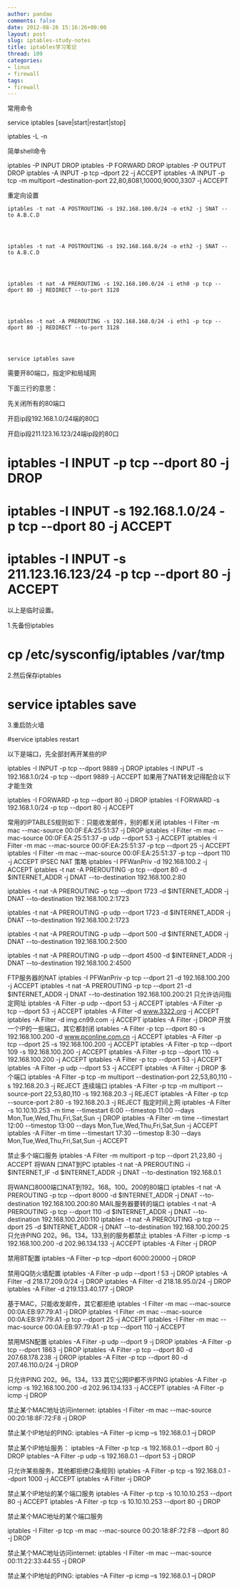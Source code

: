 ```yaml
---
author: pandao
comments: false
date: 2012-08-26 15:16:26+00:00
layout: post
slug: iptables-study-notes
title: iptables学习笔记
thread: 109
categories:
- linux
- firewall
tags:
- firewall
---
```


常用命令

service iptables [save|start|restart|stop]

iptables -L -n

简单shell命令

iptables -P INPUT DROP
iptables -P FORWARD DROP
iptables -P OUTPUT DROP
iptables -A INPUT -p tcp –dport 22 -j ACCEPT
iptables -A INPUT -p tcp -m multiport –destination-port 22,80,8081,10000,9000,3307 -j ACCEPT

重定向设置




    
    iptables -t nat -A POSTROUTING -s 192.168.100.0/24 -o eth2 -j SNAT --to A.B.C.D



    
    iptables -t nat -A POSTROUTING -s 192.168.168.0/24 -o eth2 -j SNAT --to A.B.C.D



    
    iptables -t nat -A PREROUTING -s 192.168.100.0/24 -i eth0 -p tcp --dport 80 -j REDIRECT --to-port 3128



    
    iptables -t nat -A PREROUTING -s 192.168.168.0/24 -i eth1 -p tcp --dport 80 -j REDIRECT --to-port 3128



    
    service iptables save







需要开80端口，指定IP和局域网

下面三行的意思：

先关闭所有的80端口

开启ip段192.168.1.0/24端的80口

开启ip段211.123.16.123/24端ip段的80口

# iptables -I INPUT -p tcp --dport 80 -j DROP 
# iptables -I INPUT -s 192.168.1.0/24 -p tcp --dport 80 -j ACCEPT
# iptables -I INPUT -s 211.123.16.123/24 -p tcp --dport 80 -j ACCEPT

以上是临时设置。

1.先备份iptables

# cp /etc/sysconfig/iptables /var/tmp

2.然后保存iptables

# service iptables save

3.重启防火墙

#service iptables restart

以下是端口，先全部封再开某些的IP

iptables -I INPUT -p tcp --dport 9889 -j DROP 
iptables -I INPUT -s 192.168.1.0/24 -p tcp --dport 9889 -j ACCEPT
如果用了NAT转发记得配合以下才能生效

iptables -I FORWARD -p tcp --dport 80 -j DROP 
iptables -I FORWARD -s 192.168.1.0/24 -p tcp --dport 80 -j ACCEPT

 

 


常用的IPTABLES规则如下：只能收发邮件，别的都关闭
iptables -I Filter -m mac --mac-source 00:0F:EA:25:51:37 -j DROP
iptables -I Filter -m mac --mac-source 00:0F:EA:25:51:37 -p udp --dport 53 -j ACCEPT
iptables -I Filter -m mac --mac-source 00:0F:EA:25:51:37 -p tcp --dport 25 -j ACCEPT
iptables -I Filter -m mac --mac-source 00:0F:EA:25:51:37 -p tcp --dport 110 -j ACCEPT
IPSEC NAT 策略
iptables -I PFWanPriv -d 192.168.100.2 -j ACCEPT
iptables -t nat -A PREROUTING -p tcp --dport 80 -d $INTERNET_ADDR -j DNAT --to-destination 192.168.100.2:80

iptables -t nat -A PREROUTING -p tcp --dport 1723 -d $INTERNET_ADDR -j DNAT --to-destination 192.168.100.2:1723

iptables -t nat -A PREROUTING -p udp --dport 1723 -d $INTERNET_ADDR -j DNAT --to-destination 192.168.100.2:1723

iptables -t nat -A PREROUTING -p udp --dport 500 -d $INTERNET_ADDR -j DNAT --to-destination 192.168.100.2:500

iptables -t nat -A PREROUTING -p udp --dport 4500 -d $INTERNET_ADDR -j DNAT --to-destination 192.168.100.2:4500


FTP服务器的NAT
iptables -I PFWanPriv -p tcp --dport 21 -d 192.168.100.200 -j ACCEPT
iptables -t nat -A PREROUTING -p tcp --dport 21 -d $INTERNET_ADDR -j DNAT --to-destination 192.168.100.200:21
只允许访问指定网址
iptables -A Filter -p udp --dport 53 -j ACCEPT
iptables -A Filter -p tcp --dport 53 -j ACCEPT
iptables -A Filter -d www.3322.org -j ACCEPT
iptables -A Filter -d img.cn99.com -j ACCEPT
iptables -A Filter -j DROP
开放一个IP的一些端口，其它都封闭
iptables -A Filter -p tcp --dport 80 -s 192.168.100.200 -d www.pconline.com.cn -j ACCEPT
iptables -A Filter -p tcp --dport 25 -s 192.168.100.200 -j ACCEPT
iptables -A Filter -p tcp --dport 109 -s 192.168.100.200 -j ACCEPT
iptables -A Filter -p tcp --dport 110 -s 192.168.100.200 -j ACCEPT
iptables -A Filter -p tcp --dport 53 -j ACCEPT
iptables -A Filter -p udp --dport 53 -j ACCEPT
iptables -A Filter -j DROP
多个端口
iptables -A Filter -p tcp -m multiport --destination-port 22,53,80,110 -s 192.168.20.3 -j REJECT
连续端口
iptables -A Filter -p tcp -m multiport --source-port 22,53,80,110 -s 192.168.20.3 -j REJECT iptables -A Filter -p tcp --source-port 2:80 -s 192.168.20.3 -j REJECT
指定时间上网
iptables -A Filter -s 10.10.10.253 -m time --timestart 6:00 --timestop 11:00 --days Mon,Tue,Wed,Thu,Fri,Sat,Sun -j DROP
iptables -A Filter -m time --timestart 12:00 --timestop 13:00 --days Mon,Tue,Wed,Thu,Fri,Sat,Sun -j ACCEPT
iptables -A Filter -m time --timestart 17:30 --timestop 8:30 --days Mon,Tue,Wed,Thu,Fri,Sat,Sun -j ACCEPT

禁止多个端口服务
iptables -A Filter -m multiport -p tcp --dport 21,23,80 -j ACCEPT
将WAN 口NAT到PC
iptables -t nat -A PREROUTING -i $INTERNET_IF -d $INTERNET_ADDR -j DNAT --to-destination 192.168.0.1


将WAN口8000端口NAT到192。168。100。200的80端口
iptables -t nat -A PREROUTING -p tcp --dport 8000 -d $INTERNET_ADDR -j DNAT --to-destination 192.168.100.200:80
MAIL服务器要转的端口
iptables -t nat -A PREROUTING -p tcp --dport 110 -d $INTERNET_ADDR -j DNAT --to-destination 192.168.100.200:110
iptables -t nat -A PREROUTING -p tcp --dport 25 -d $INTERNET_ADDR -j DNAT --to-destination 192.168.100.200:25
只允许PING 202。96。134。133,别的服务都禁止
iptables -A Filter -p icmp -s 192.168.100.200 -d 202.96.134.133 -j ACCEPT
iptables -A Filter -j DROP

禁用BT配置
iptables –A Filter –p tcp –dport 6000:20000 –j DROP

禁用QQ防火墙配置
iptables -A Filter -p udp --dport ! 53 -j DROP
iptables -A Filter -d 218.17.209.0/24 -j DROP
iptables -A Filter -d 218.18.95.0/24 -j DROP
iptables -A Filter -d 219.133.40.177 -j DROP

基于MAC，只能收发邮件，其它都拒绝
iptables -I Filter -m mac --mac-source 00:0A:EB:97:79:A1 -j DROP
iptables -I Filter -m mac --mac-source 00:0A:EB:97:79:A1 -p tcp --dport 25 -j ACCEPT
iptables -I Filter -m mac --mac-source 00:0A:EB:97:79:A1 -p tcp --dport 110 -j ACCEPT

禁用MSN配置
iptables -A Filter -p udp --dport 9 -j DROP
iptables -A Filter -p tcp --dport 1863 -j DROP
iptables -A Filter -p tcp --dport 80 -d 207.68.178.238 -j DROP
iptables -A Filter -p tcp --dport 80 -d 207.46.110.0/24 -j DROP

只允许PING 202。96。134。133 其它公网IP都不许PING
iptables -A Filter -p icmp -s 192.168.100.200 -d 202.96.134.133 -j ACCEPT
iptables -A Filter -p icmp -j DROP

禁止某个MAC地址访问internet:
iptables -I Filter -m mac --mac-source 00:20:18:8F:72:F8 -j DROP

禁止某个IP地址的PING:
iptables –A Filter –p icmp –s 192.168.0.1 –j DROP

禁止某个IP地址服务：
iptables –A Filter -p tcp -s 192.168.0.1 --dport 80 -j DROP
iptables –A Filter -p udp -s 192.168.0.1 --dport 53 -j DROP

只允许某些服务，其他都拒绝(2条规则)
iptables -A Filter -p tcp -s 192.168.0.1 --dport 1000 -j ACCEPT
iptables -A Filter -j DROP

禁止某个IP地址的某个端口服务
iptables -A Filter -p tcp -s 10.10.10.253 --dport 80 -j ACCEPT
iptables -A Filter -p tcp -s 10.10.10.253 --dport 80 -j DROP

禁止某个MAC地址的某个端口服务

iptables -I Filter -p tcp -m mac --mac-source 00:20:18:8F:72:F8 --dport 80 -j DROP

禁止某个MAC地址访问internet:
iptables -I Filter -m mac --mac-source 00:11:22:33:44:55 -j DROP

禁止某个IP地址的PING:
iptables –A Filter –p icmp –s 192.168.0.1 –j DROP
